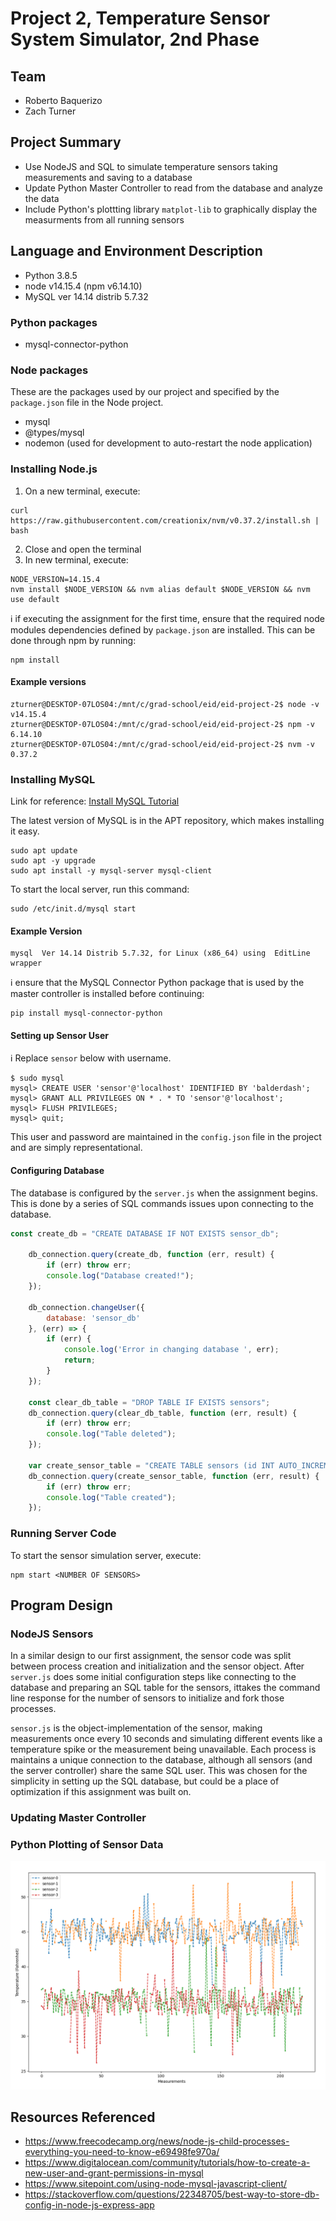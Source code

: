 # Project 2, Temperature Sensor System Simulator, 2nd Phase

## Team
* Roberto Baquerizo
* Zach Turner


## Project Summary
* Use NodeJS and SQL to simulate temperature sensors taking measurements and saving to a database
* Update Python Master Controller to read from the database and analyze the data
* Include Python's plottting library `matplot-lib` to graphically display the measurments from all running sensors

## Language and Environment Description
* Python 3.8.5
* node v14.15.4 (npm v6.14.10)
* MySQL ver 14.14 distrib 5.7.32

### Python packages
* mysql-connector-python

### Node packages
These are the packages used by our project and specified by the `package.json` file in the Node project.
* mysql
* @types/mysql
* nodemon (used for development to auto-restart the node application)

### Installing Node.js

1. On a new terminal, execute:
```
curl https://raw.githubusercontent.com/creationix/nvm/v0.37.2/install.sh | bash
```
2. Close and open the terminal
3. In new terminal, execute:
```
NODE_VERSION=14.15.4
nvm install $NODE_VERSION && nvm alias default $NODE_VERSION && nvm use default
```

:information_source: if executing the assignment for the first time, ensure that the required node modules dependencies defined by `package.json` are installed. This can be done through npm by running:

```
npm install
```

#### Example versions

```
zturner@DESKTOP-07LOS04:/mnt/c/grad-school/eid/eid-project-2$ node -v
v14.15.4
zturner@DESKTOP-07LOS04:/mnt/c/grad-school/eid/eid-project-2$ npm -v
6.14.10
zturner@DESKTOP-07LOS04:/mnt/c/grad-school/eid/eid-project-2$ nvm -v
0.37.2
```

### Installing MySQL

Link for reference: [Install MySQL Tutorial](https://medium.com/@alef.duarte/cant-connect-to-local-mysql-server-through-socket-var-run-mysqld-mysqld-sock-155d580f3a06)

The latest version of MySQL is in the APT repository, which makes installing it easy.

```
sudo apt update
sudo apt -y upgrade
sudo apt install -y mysql-server mysql-client
```

To start the local server, run this command:
```
sudo /etc/init.d/mysql start
```

#### Example Version
```
mysql  Ver 14.14 Distrib 5.7.32, for Linux (x86_64) using  EditLine wrapper
```

:information_source: ensure that the MySQL Connector Python package that is used by the master controller is installed before continuing:
```
pip install mysql-connector-python
```

#### Setting up Sensor User
:information_source: Replace `sensor` below with username.
```
$ sudo mysql
mysql> CREATE USER 'sensor'@'localhost' IDENTIFIED BY 'balderdash';
mysql> GRANT ALL PRIVILEGES ON * . * TO 'sensor'@'localhost';
mysql> FLUSH PRIVILEGES;
mysql> quit;
```

This user and password are maintained in the `config.json` file in the project and are simply representational.


#### Configuring Database
The database is configured by the `server.js` when the assignment begins. This is done by a series of SQL commands issues upon connecting to the database.

```javascript
const create_db = "CREATE DATABASE IF NOT EXISTS sensor_db";

    db_connection.query(create_db, function (err, result) {
        if (err) throw err;
        console.log("Database created!");
    });

    db_connection.changeUser({
        database: 'sensor_db'
    }, (err) => {
        if (err) {
            console.log('Error in changing database ', err);
            return;
        }
    });

    const clear_db_table = "DROP TABLE IF EXISTS sensors";
    db_connection.query(clear_db_table, function (err, result) {
        if (err) throw err;
        console.log("Table deleted");
    });

    var create_sensor_table = "CREATE TABLE sensors (id INT AUTO_INCREMENT PRIMARY KEY, sensorId INTEGER(255), timestamp TEXT, temperature REAL, alarm_count INTEGER, error_count INTEGER)";
    db_connection.query(create_sensor_table, function (err, result) {
        if (err) throw err;
        console.log("Table created");
    });

```

### Running Server Code
To start the sensor simulation server, execute:

```
npm start <NUMBER OF SENSORS>
```

## Program Design

### NodeJS Sensors
In a similar design to our first assignment, the sensor code was split between process creation and initialization and the sensor object. After `server.js` does some initial configuration steps like connecting to the database and preparing an SQL table for the sensors, ittakes the command line response for the number of sensors to initialize and fork those processes. 

`sensor.js` is the object-implementation of the sensor, making measurements once every 10 seconds and simulating different events like a temperature spike or the measurement being unavailable. Each process is maintains a unique connection to the database, although all sensors (and the server controller) share the same SQL user. This was chosen for the simplicity in setting up the SQL database, but could be a place of optimization if this assignment was built on.

### Updating Master Controller

### Python Plotting of Sensor Data

![Sensor Plot](artifacts/plot_example.png)

## Resources Referenced
* https://www.freecodecamp.org/news/node-js-child-processes-everything-you-need-to-know-e69498fe970a/
* https://www.digitalocean.com/community/tutorials/how-to-create-a-new-user-and-grant-permissions-in-mysql
* https://www.sitepoint.com/using-node-mysql-javascript-client/
* https://stackoverflow.com/questions/22348705/best-way-to-store-db-config-in-node-js-express-app